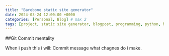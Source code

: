 ```yaml
---
title: "Barebone static site generator"
date: 2024-03-24 12:00:00 +0000
categories: [Personal, Blog] # max 2
tags: [project, static site generator, blogpost, programming, python, html, regex, static content] # TAG always lowercase
---
```


##Git Commit mentality 

When i push this i will: Commit message what chagnes do i make. 